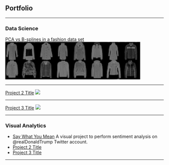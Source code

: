 ## Portfolio

---

### Data Science 

[PCA vs B-splines in a fashion data set](/project_pcabs)
<img src="images/fashion.JPG?raw=true"/>

---
[Project 2 Title](/sample)
<img src="images/dummy_thumbnail.jpg?raw=true"/>

---
[Project 3 Title](http://example.com/)
<img src="images/dummy_thumbnail.jpg?raw=true"/>

---

### Visual Analytics

- [Say What You Mean](/project_saywh.md)
  A visual project to perform sentiment analysis on @realDonaldTrump Twitter account.
- [Project 2 Title](http://example.com/)
- [Project 3 Title](http://example.com/)

---



